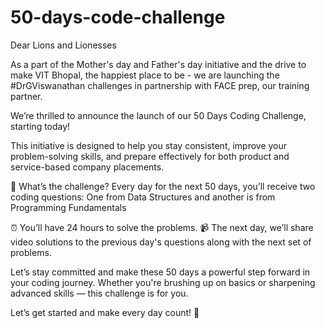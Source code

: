 # 50-days-code-challenge
Dear Lions and Lionesses

As a part of the Mother's day and Father's day initiative and the drive to make VIT Bhopal, the happiest place to be - we are launching the #DrGViswanathan challenges in partnership with FACE prep, our training partner.

We’re thrilled to announce the launch of our 50 Days Coding Challenge, starting today!

This initiative is designed to help you stay consistent, improve your problem-solving skills, and prepare effectively for both product and service-based company placements.

🔹 What’s the challenge? Every day for the next 50 days, you’ll receive two coding questions: One from Data Structures and another is from Programming Fundamentals

⏰ You’ll have 24 hours to solve the problems. 📹 The next day, we’ll share video solutions to the previous day's questions along with the next set of problems.

Let’s stay committed and make these 50 days a powerful step forward in your coding journey. Whether you're brushing up on basics or sharpening advanced skills — this challenge is for you.

Let’s get started and make every day count! 💪
